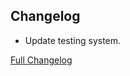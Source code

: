 ## Changelog

- Update testing system.

[Full Changelog](https://github.com/JamCoreModding/RightClickHarvest/compare/...)
